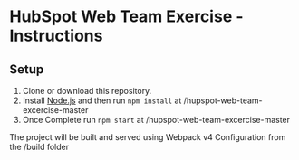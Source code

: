 # HubSpot Web Team Exercise - Instructions

## Setup

1. Clone or download this repository.
2. Install [Node.js](https://nodejs.org/en/download/) and then run `npm install` at /hupspot-web-team-excercise-master
3. Once Complete run `npm start` at /hupspot-web-team-excercise-master

The project will be built and served using Webpack v4 Configuration from the /build folder
